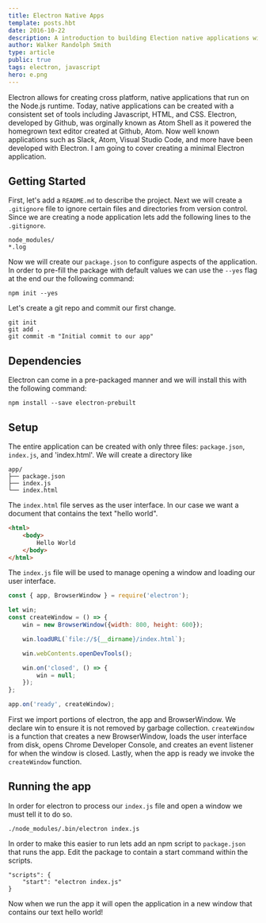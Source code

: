 ```yaml
---
title: Electron Native Apps
template: posts.hbt
date: 2016-10-22
description: A introduction to building Election native applications with JavaScript
author: Walker Randolph Smith
type: article
public: true
tags: electron, javascript
hero: e.png
---
```


Electron allows for creating cross platform, native applications that run on the Node.js runtime.
Today, native applications can be created with a consistent set of tools including Javascript, HTML, and CSS.
Electron, developed by Github, was orginally known as Atom Shell as it powered the homegrown text editor created at Github, Atom.
Now well known applications such as Slack, Atom, Visual Studio Code, and more have been developed with Electron.
I am going to cover creating a minimal Electron application.

## Getting Started
First, let's add a `README.md` to describe the project. Next we will create a `.gitignore` file to ignore certain
files and directories from version control. Since we are creating a node application lets add the following lines to
the `.gitignore`.

```
node_modules/
*.log
```


Now we will create our `package.json` to configure aspects of the application. In order to pre-fill the package with default
values we can use the `--yes` flag at the end our the following command:

```
npm init --yes
```

Let's create a git repo and commit our first change.
```
git init
git add .
git commit -m "Initial commit to our app"
```

## Dependencies
Electron can come in a pre-packaged manner and we will install this with the following command:
```
npm install --save electron-prebuilt
```

## Setup

The entire application can be created with only three files: `package.json`, `index.js`, and 'index.html'.
We will create a directory like
```
app/
├── package.json
├── index.js
└── index.html
```
The `index.html` file serves as the user interface. In our case we want a document that contains the text "hello world".

```html
<html>
    <body>
        Hello World
    </body>
</html>
```

The `index.js` file will be used to manage opening a window and loading our user interface.

```js
const { app, BrowserWindow } = require('electron');

let win;
const createWindow = () => {
    win = new BrowserWindow({width: 800, height: 600});

    win.loadURL(`file://${__dirname}/index.html`);

    win.webContents.openDevTools();

    win.on('closed', () => {
        win = null;
    });
};

app.on('ready', createWindow);
```

First we import portions of electron, the app and BrowserWindow. We declare win to ensure it is not removed
by garbage collection. `createWindow` is a function that creates a new BrowserWindow, loads the user interface from disk,
opens Chrome Developer Console, and creates an event listener for when the window is closed. Lastly,
when the app is ready we invoke the `createWindow` function.

## Running the app
In order for electron to process our `index.js` file and open a window we must tell it to do so.
```
./node_modules/.bin/electron index.js
```

In order to make this easier to run lets add an npm script to `package.json` that runs the app.
Edit the package to contain a start command within the scripts.
```
"scripts": {
    "start": "electron index.js"
}
```

Now when we run the app it will open the application in a new window that contains our text hello world!
